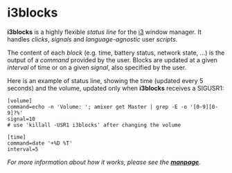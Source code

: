 # i3blocks

**i3blocks** is a highly flexible *status line* for the [i3](http://i3wm.org) 
window manager.
It handles *clicks*, *signals* and *language-agnostic* user *scripts*.

The content of each *block* (e.g. time, battery status, network state, ...) is 
the output of a *command* provided by the user. Blocks are updated at a given 
*interval* of time or on a given *signal*, also specified by the user.

Here is an example of status line, showing the time (updated every 5 seconds) 
and the volume, updated only when **i3blocks** receives a SIGUSR1:

    [volume]
    command=echo -n 'Volume: '; amixer get Master | grep -E -o '[0-9][0-9]?%'
    signal=10
    # use 'killall -USR1 i3blocks' after changing the volume

    [time]
    command=date '+%D %T'
    interval=5

*For more information about how it works, please see the 
[**manpage**](http://vivien.github.io/i3blocks).*
